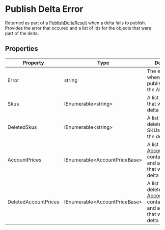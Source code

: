 # Publish Delta Error

Returned as part of a [PublishDeltaResult](models/publish-delta-result) when a delta fails to publish. Provides the error that occured and a list of Ids for the objects that were part of the delta.

## Properties

Property | Type | Description
------------ | ------------- | ------------- 
Error | string | The error thrown when trying to publish a delta to the API
Skus | IEnumerable\<string> | A list of the SKUs that were in the delta
DeletedSkus | IEnumerable\<string> | A list of the deleted product SKUs that were in the delta
AccountPrices | IEnumerable\<AccountPriceBase> | A list of [AccountPriceBase](models/account-price-base) containing the sku and accountId that were in the delta
DeletedAccountPrices | IEnumerable\<AccountPriceBase> | A list of the deleted [AccountPriceBase](models/account-price-base) containing the sku and accountId that were in the delta